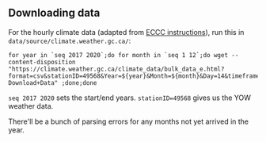 
## Downloading data

For the hourly climate data (adapted from [ECCC instructions](https://drive.google.com/drive/folders/1WJCDEU34c60IfOnG4rv5EPZ4IhhW9vZH)), run this in `data/source/climate.weather.gc.ca/`:

```
for year in `seq 2017 2020`;do for month in `seq 1 12`;do wget --content-disposition "https://climate.weather.gc.ca/climate_data/bulk_data_e.html?format=csv&stationID=49568&Year=${year}&Month=${month}&Day=14&timeframe=1&submit= Download+Data" ;done;done
```

`seq 2017 2020` sets the start/end years. `stationID=49568` gives us the YOW weather data.

There'll be a bunch of parsing errors for any months not yet arrived in the year.
